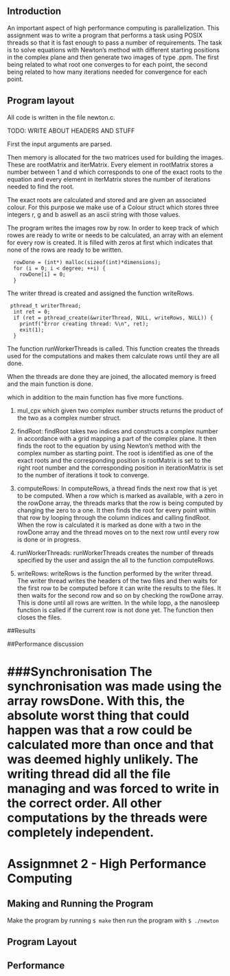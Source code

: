## Introduction 
An important aspect of high performance computing is parallelization.  This assignment was to write a program that performs a task using POSIX threads so that it is fast enough to pass a number of requirements. 
The task is to solve equations with Newton’s method with different starting positions in the complex plane and then generate two images of type .ppm. The first being related to what root one converges to for each point, the second being related to how many iterations needed for convergence for each point. 

## Program layout
All code is written in the file newton.c. 

TODO: WRITE ABOUT HEADERS AND STUFF

First the input arguments are parsed. 

Then memory is allocated for the two matrices used for building the images. These are rootMatrix and iterMatrix. Every element in rootMatrix stores a number between 1 and d which corresponds to one of the exact roots to the equation and every element in iterMatrix stores the number of iterations needed to find the root. 

The exact roots are calculated and stored and are given an associated colour. For this purpose we make use of a Colour struct which stores three integers r, g and b aswell as an ascii string with those values.  


The program writes the images row by row. In order to keep track of which rowes are ready to write or needs to be calculated, an array with an element for every row is created. It is filled with zeros at first which indicates that none of the rows are ready to be written. 

~~~
  rowDone = (int*) malloc(sizeof(int)*dimensions);
  for (i = 0; i < degree; ++i) {
    rowDone[i] = 0;
  }
~~~

The writer thread is created and assigned the function writeRows. 

~~~
 pthread_t writerThread;
  int ret = 0;
  if (ret = pthread_create(&writerThread, NULL, writeRows, NULL)) {
    printf("Error creating thread: %\n", ret);
    exit(1);
  }
~~~

The function runWorkerThreads is called. This function creates the threads used for the computations and makes them calculate rows until they are all done.

When the threads are done they are joined, the allocated memory is freed and the main function is done.



 which in addition to the main function has five more functions. 
1. mul_cpx which given two complex number structs returns the product of the two as a complex number struct.
2. findRoot: findRoot takes two indices and constructs a complex number in accordance with a grid mapping a part of the complex plane. It then finds the root to the equation by using Newton’s method with the complex number as starting point. The root is identified as one of the exact roots and the corresponding position is rootMatrix is set to the right root number and the corresponding position in iterationMatrix is set to the number of iterations it took to converge. 
3. computeRows: In computeRows, a thread finds the next row that is yet to be computed. When a row which is marked as available, with a zero in the rowDone array, the threads marks that the row is being computed by changing the zero to a one. It then finds the root for every point within that row by looping  through the column indices and calling findRoot. When the row is calculated it is marked as done with a two in the rowDone array and the thread moves on to the next row until every row is done or in progress.

4. runWorkerThreads: runWorkerThreads creates the number of threads specified by the user and assign the all to the function computeRows.

5. writeRows: writeRows is the function performed by the writer thread. The writer thread writes the headers of the two files and then waits for the first row to be computed before it can write the results to the files. It then waits for the second row and so on by checking the rowDone array. This is done until all rows are written. In the while lopp, a the nanosleep function is called if the current row is not done yet. The function then closes the files. 

##Results

##Performance discussion

###Synchronisation 
The synchronisation was made using the array rowsDone. With this, the absolute worst thing that could happen was that a row could be calculated more than once and that was deemed highly unlikely. The writing thread did all the file managing and was forced to write in the correct order. All other computations by the threads were completely independent.
=======
# Assignmnet 2 - High Performance Computing

## Making and Running the Program

Make the program by running 
`$ make`
then run the program with 
`$ ./newton`

## Program Layout

## Performance
